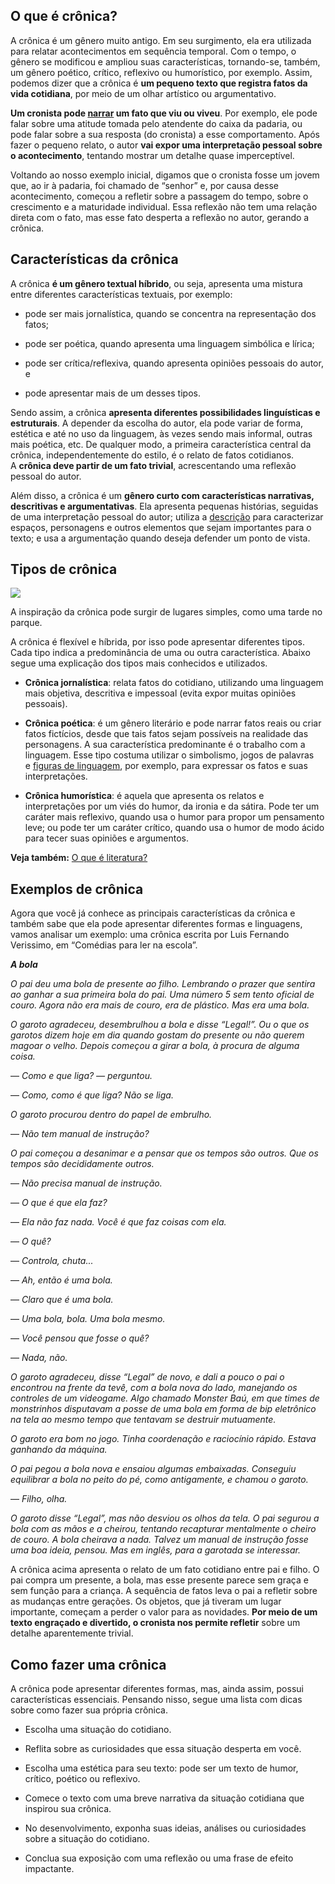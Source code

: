 ## **O que é crônica?**

A crônica é um gênero muito antigo. Em seu surgimento, ela era utilizada para relatar acontecimentos em sequência temporal. Com o tempo, o gênero se modificou e ampliou suas características, tornando-se, também, um gênero poético, crítico, reflexivo ou humorístico, por exemplo. Assim, podemos dizer que a crônica é **um pequeno texto que registra fatos da vida cotidiana**, por meio de um olhar artístico ou argumentativo.

**Um cronista pode [narrar](https://escolakids.uol.com.br/portugues/narracao.htm) um fato que viu ou viveu**. Por exemplo, ele pode falar sobre uma atitude tomada pelo atendente do caixa da padaria, ou pode falar sobre a sua resposta (do cronista) a esse comportamento. Após fazer o pequeno relato, o autor **vai expor uma interpretação pessoal sobre o acontecimento**, tentando mostrar um detalhe quase imperceptível.

Voltando ao nosso exemplo inicial, digamos que o cronista fosse um jovem que, ao ir à padaria, foi chamado de “senhor” e, por causa desse acontecimento, começou a refletir sobre a passagem do tempo, sobre o crescimento e a maturidade individual. Essa reflexão não tem uma relação direta com o fato, mas esse fato desperta a reflexão no autor, gerando a crônica.

## **Características da crônica**

A crônica **é um gênero textual híbrido**, ou seja, apresenta uma mistura entre diferentes características textuais, por exemplo:

-   pode ser mais jornalística, quando se concentra na representação dos fatos;
    
-   pode ser poética, quando apresenta uma linguagem simbólica e lírica;
    
-   pode ser crítica/reflexiva, quando apresenta opiniões pessoais do autor, e
    
-   pode apresentar mais de um desses tipos.
    

Sendo assim, a crônica **apresenta diferentes possibilidades linguísticas e estruturais**. A depender da escolha do autor, ela pode variar de forma, estética e até no uso da linguagem, às vezes sendo mais informal, outras mais poética, etc. De qualquer modo, a primeira característica central da crônica, independentemente do estilo, é o relato de fatos cotidianos. A **crônica deve partir de um fato trivial**, acrescentando uma reflexão pessoal do autor.

Além disso, a crônica é um **gênero curto com características narrativas, descritivas e argumentativas**. Ela apresenta pequenas histórias, seguidas de uma interpretação pessoal do autor; utiliza a [descrição](https://escolakids.uol.com.br/portugues/descricao.htm) para caracterizar espaços, personagens e outros elementos que sejam importantes para o texto; e usa a argumentação quando deseja defender um ponto de vista.

## **Tipos de crônica**

![](https://static.escolakids.uol.com.br/2021/03/cronica.jpg)

A inspiração da crônica pode surgir de lugares simples, como uma tarde no parque.

A crônica é flexível e híbrida, por isso pode apresentar diferentes tipos. Cada tipo indica a predominância de uma ou outra característica. Abaixo segue uma explicação dos tipos mais conhecidos e utilizados.

-   **Crônica jornalística**: relata fatos do cotidiano, utilizando uma linguagem mais objetiva, descritiva e impessoal (evita expor muitas opiniões pessoais).
    
-   **Crônica poética**: é um gênero literário e pode narrar fatos reais ou criar fatos fictícios, desde que tais fatos sejam possíveis na realidade das personagens. A sua característica predominante é o trabalho com a linguagem. Esse tipo costuma utilizar o simbolismo, jogos de palavras e [figuras de linguagem](https://escolakids.uol.com.br/portugues/figuras-de-linguagem.htm), por exemplo, para expressar os fatos e suas interpretações.
    
-   **Crônica humorística**: é aquela que apresenta os relatos e interpretações por um viés do humor, da ironia e da sátira. Pode ter um caráter mais reflexivo, quando usa o humor para propor um pensamento leve; ou pode ter um caráter crítico, quando usa o humor de modo ácido para tecer suas opiniões e argumentos.
    

**Veja também:** [O que é literatura?](https://escolakids.uol.com.br/portugues/o-que-e-literatura.htm)

## **Exemplos de crônica**

Agora que você já conhece as principais características da crônica e também sabe que ela pode apresentar diferentes formas e linguagens, vamos analisar um exemplo: uma crônica escrita por Luis Fernando Verissimo, em “Comédias para ler na escola”.

_**A bola**_

_O pai deu uma bola de presente ao filho. Lembrando o prazer que sentira ao ganhar a sua primeira bola do pai. Uma número 5 sem tento oficial de couro. Agora não era mais de couro, era de plástico. Mas era uma bola._

_O garoto agradeceu, desembrulhou a bola e disse “Legal!”. Ou o que os garotos dizem hoje em dia quando gostam do presente ou não querem magoar o velho. Depois começou a girar a bola, à procura de alguma coisa._

— _Como e que liga? — perguntou._

— _Como, como é que liga? Não se liga._

_O garoto procurou dentro do papel de embrulho._

— _Não tem manual de instrução?_

_O pai começou a desanimar e a pensar que os tempos são outros. Que os tempos são decididamente outros._

— _Não precisa manual de instrução._

— _O que é que ela faz?_

— _Ela não faz nada. Você é que faz coisas com ela._

— _O quê?_

— _Controla, chuta..._

— _Ah, então é uma bola._

— _Claro que é uma bola._

— _Uma bola, bola. Uma bola mesmo._

— _Você pensou que fosse o quê?_

— _Nada, não._

_O garoto agradeceu, disse “Legal” de novo, e dali a pouco o pai o encontrou na frente da tevê, com a bola nova do lado, manejando os controles de um videogame. Algo chamado Monster Baú, em que times de monstrinhos disputavam a posse de uma bola em forma de bip eletrônico na tela ao mesmo tempo que tentavam se destruir mutuamente._

_O garoto era bom no jogo. Tinha coordenação e raciocínio rápido. Estava ganhando da máquina._

_O pai pegou a bola nova e ensaiou algumas embaixadas. Conseguiu equilibrar a bola no peito do pé, como antigamente, e chamou o garoto._

— _Filho, olha._

_O garoto disse “Legal”, mas não desviou os olhos da tela. O pai segurou a bola com as mãos e a cheirou, tentando recapturar mentalmente o cheiro de couro. A bola cheirava a nada. Talvez um manual de instrução fosse uma boa ideia, pensou. Mas em inglês, para a garotada se interessar._

A crônica acima apresenta o relato de um fato cotidiano entre pai e filho. O pai compra um presente, a bola, mas esse presente parece sem graça e sem função para a criança. A sequência de fatos leva o pai a refletir sobre as mudanças entre gerações. Os objetos, que já tiveram um lugar importante, começam a perder o valor para as novidades. **Por meio de um texto engraçado e divertido, o cronista nos permite refletir** sobre um detalhe aparentemente trivial.

## **Como fazer uma crônica**

A crônica pode apresentar diferentes formas, mas, ainda assim, possui características essenciais. Pensando nisso, segue uma lista com dicas sobre como fazer sua própria crônica.

-   Escolha uma situação do cotidiano.
    
-   Reflita sobre as curiosidades que essa situação desperta em você.
    
-   Escolha uma estética para seu texto: pode ser um texto de humor, crítico, poético ou reflexivo.
    
-   Comece o texto com uma breve narrativa da situação cotidiana que inspirou sua crônica.
    
-   No desenvolvimento, exponha suas ideias, análises ou curiosidades sobre a situação do cotidiano.
    
-   Conclua sua exposição com uma reflexão ou uma frase de efeito impactante.